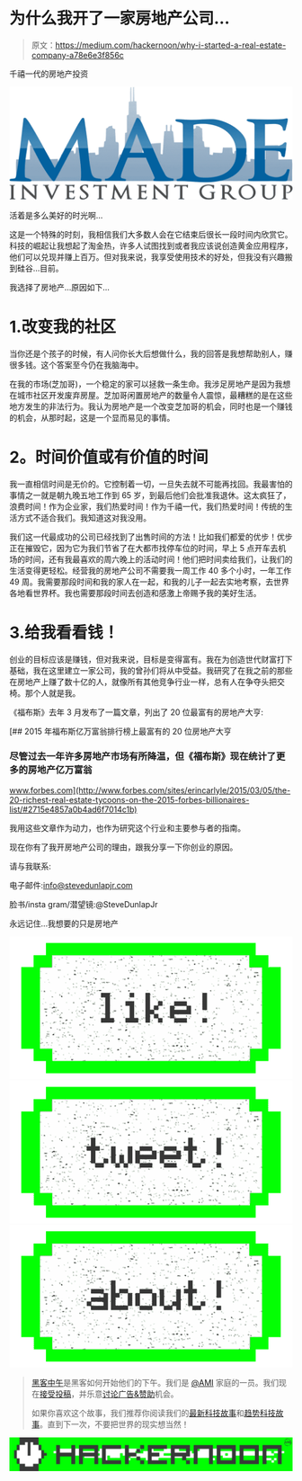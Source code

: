 # 为什么我开了一家房地产公司…

> 原文：<https://medium.com/hackernoon/why-i-started-a-real-estate-company-a78e6e3f856c>

千禧一代的房地产投资

![](img/af039ace2639134c214737e53cd6ebd3.png)

活着是多么美好的时光啊…

这是一个特殊的时刻，我相信我们大多数人会在它结束后很长一段时间内欣赏它。科技的崛起让我想起了淘金热，许多人试图找到或者我应该说创造黄金应用程序，他们可以兑现并赚上百万。但对我来说，我享受使用技术的好处，但我没有兴趣搬到硅谷…目前。

我选择了房地产…原因如下…

# 1.改变我的社区

当你还是个孩子的时候，有人问你长大后想做什么，我的回答是我想帮助别人，赚很多钱。这个答案至今仍在我脑海中。

在我的市场(芝加哥)，一个稳定的家可以拯救一条生命。我涉足房地产是因为我想在城市社区开发废弃房屋。芝加哥闲置房地产的数量令人震惊，最糟糕的是在这些地方发生的非法行为。我认为房地产是一个改变芝加哥的机会，同时也是一个赚钱的机会，从那时起，这是一个显而易见的事情。

# 2。时间价值或有价值的时间

我一直相信时间是无价的。它控制着一切，一旦失去就不可能再找回。我最害怕的事情之一就是朝九晚五地工作到 65 岁，到最后他们会批准我退休。这太疯狂了，浪费时间！作为企业家，我们热爱时间！作为千禧一代，我们热爱时间！传统的生活方式不适合我们。我知道这对我没用。

我们这一代最成功的公司已经找到了出售时间的方法！比如我们都爱的优步！优步正在摧毁它，因为它为我们节省了在大都市找停车位的时间，早上 5 点开车去机场的时间，还有我最喜欢的周六晚上的活动时间！他们把时间卖给我们，让我们的生活变得更轻松。经营我的房地产公司不需要我一周工作 40 多个小时，一年工作 49 周。我需要那段时间和我的家人在一起，和我的儿子一起去实地考察，去世界各地看世界杯。我也需要那段时间去创造和感激上帝赐予我的美好生活。

# 3.给我看看钱！

创业的目标应该是赚钱，但对我来说，目标是变得富有。我在为创造世代财富打下基础，我在这里建立一家公司，我的曾孙们将从中受益。我研究了在我之前的那些在房地产上赚了数十亿的人，就像所有其他竞争行业一样，总有人在争夺头把交椅。那个人就是我。

《福布斯》去年 3 月发布了一篇文章，列出了 20 位最富有的房地产大亨:

[](http://www.forbes.com/sites/erincarlyle/2015/03/05/the-20-richest-real-estate-tycoons-on-the-2015-forbes-billionaires-list/#2715e4857a0b4ad6f7014c1b) [## 2015 年福布斯亿万富翁排行榜上最富有的 20 位房地产大亨

### 尽管过去一年许多房地产市场有所降温，但《福布斯》现在统计了更多的房地产亿万富翁

www.forbes.com](http://www.forbes.com/sites/erincarlyle/2015/03/05/the-20-richest-real-estate-tycoons-on-the-2015-forbes-billionaires-list/#2715e4857a0b4ad6f7014c1b) 

我用这些文章作为动力，也作为研究这个行业和主要参与者的指南。

现在你有了我开房地产公司的理由，跟我分享一下你创业的原因。

请与我联系:

电子邮件:info@stevedunlapjr.com

脸书/insta gram/潜望镜:@SteveDunlapJr

永远记住…我想要的只是房地产

[![](img/50ef4044ecd4e250b5d50f368b775d38.png)](http://bit.ly/HackernoonFB)[![](img/979d9a46439d5aebbdcdca574e21dc81.png)](https://goo.gl/k7XYbx)[![](img/2930ba6bd2c12218fdbbf7e02c8746ff.png)](https://goo.gl/4ofytp)

> [黑客中午](http://bit.ly/Hackernoon)是黑客如何开始他们的下午。我们是 [@AMI](http://bit.ly/atAMIatAMI) 家庭的一员。我们现在[接受投稿](http://bit.ly/hackernoonsubmission)，并乐意[讨论广告&赞助](mailto:partners@amipublications.com)机会。
> 
> 如果你喜欢这个故事，我们推荐你阅读我们的[最新科技故事](http://bit.ly/hackernoonlatestt)和[趋势科技故事](https://hackernoon.com/trending)。直到下一次，不要把世界的现实想当然！

[![](img/be0ca55ba73a573dce11effb2ee80d56.png)](https://goo.gl/Ahtev1)